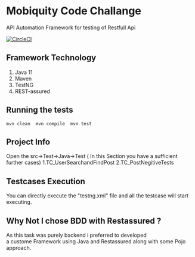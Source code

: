 # Mobiquity Code Challange
API Automation Framework for testing of Restfull Api

[![CircleCI](https://circleci.com/gh/akshayamaldhure/jsonplaceholder-typicode-tests.svg?style=svg)](https://app.circleci.com/pipelines/github/aali3305/Mobqtestt)

## Framework Technology  
1. Java 11
2. Maven
3. TestNG
4. REST-assured

## Running the tests
`mvn clean 
 mvn compile 
 mvn test`

## Project Info 
Open the src->Test->Java->Test ( In this Section you have a sufficient further cases)
   1.TC_UserSearchandFindPost
   2.TC_PostNegitiveTests

## Testcases Execution 
You can directly execute the "testng.xml" file and all the testcase will start executing.

## Why Not I chose BDD with Restassured ?

As this task was purely backend i preferred to developed  
a custome Framework using Java and Restassured along with some Pojo approach.
